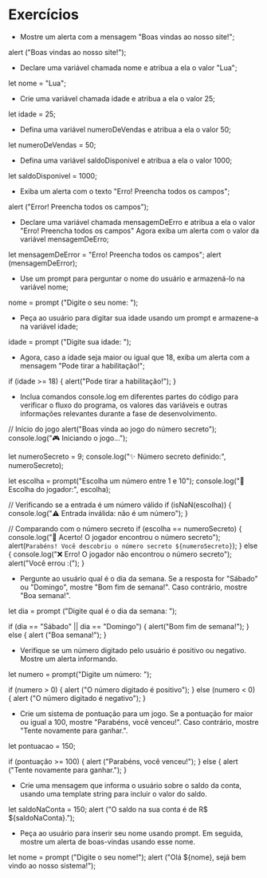 # Exercícios

- Mostre um alerta com a mensagem "Boas vindas ao nosso site!";

alert ("Boas vindas ao nosso site!");

- Declare uma variável chamada nome e atribua a ela o valor "Lua";

let nome = "Lua";

- Crie uma variável chamada idade e atribua a ela o valor 25;

let idade = 25;

- Defina uma variável numeroDeVendas e atribua a ela o valor 50;

let numeroDeVendas = 50;

- Defina uma variável saldoDisponivel e atribua a ela o valor 1000;

let saldoDisponivel = 1000;

- Exiba um alerta com o texto "Erro! Preencha todos os campos";

alert ("Error! Preencha todos os campos");

- Declare uma variável chamada mensagemDeErro e atribua a ela o valor "Erro! Preencha todos os campos" Agora exiba um alerta com o valor da variável mensagemDeErro;

let mensagemDeError = "Erro! Preencha todos os campos";
alert (mensagemDeError);

- Use um prompt para perguntar o nome do usuário e armazená-lo na variável nome;

nome = prompt ("Digite o seu nome: ");

- Peça ao usuário para digitar sua idade usando um prompt e armazene-a na variável idade;

idade = prompt ("Digite sua idade: ");

- Agora, caso a idade seja maior ou igual que 18, exiba um alerta com a mensagem "Pode tirar a habilitação!";

if (idade >= 18) {
    alert("Pode tirar a habilitação!");
}

- Inclua comandos console.log em diferentes partes do código para verificar o fluxo do programa, os valores das variáveis e outras informações relevantes durante a fase de desenvolvimento.

// Início do jogo
alert("Boas vinda ao jogo do número secreto");
console.log("🎮 Iniciando o jogo...");

let numeroSecreto = 9;
console.log("✨ Número secreto definido:", numeroSecreto);

let escolha = prompt("Escolha um número entre 1 e 10");
console.log("📝 Escolha do jogador:", escolha);

// Verificando se a entrada é um número válido
if (isNaN(escolha)) {
    console.log("⚠️ Entrada inválida: não é um número");
}

// Comparando com o número secreto
if (escolha == numeroSecreto) {
    console.log("🎉 Acerto! O jogador encontrou o número secreto");
    alert(`Parabéns! Você descobriu o número secreto ${numeroSecreto}`);
} else {
    console.log("❌ Erro! O jogador não encontrou o número secreto");
    alert("Você errou :(");
}

- Pergunte ao usuário qual é o dia da semana. Se a resposta for "Sábado" ou "Domingo", mostre "Bom fim de semana!". Caso contrário, mostre "Boa semana!".

let dia = prompt ("Digite qual é o dia da semana: ");

if (dia == "Sábado" || dia == "Domingo") {
    alert("Bom fim de semana!");
} else {
    alert ("Boa semana!");
}

- Verifique se um número digitado pelo usuário é positivo ou negativo. Mostre um alerta informando.

let numero = prompt("Digite um número: ");

if (numero > 0) {
    alert ("O número digitado é positivo");
} else (numero < 0) {
    alert ("O número digitado é negativo");
}

- Crie um sistema de pontuação para um jogo. Se a pontuação for maior ou igual a 100, mostre "Parabéns, você venceu!". Caso contrário, mostre "Tente novamente para ganhar.".

let pontuacao = 150;

if (pontuação >= 100) {
    alert ("Parabéns, você venceu!");
} else {
    alert ("Tente novamente para ganhar.");
}

- Crie uma mensagem que informa o usuário sobre o saldo da conta, usando uma template string para incluir o valor do saldo.

let saldoNaConta = 150;
alert ("O saldo na sua conta é de R$ ${saldoNaConta}.");

- Peça ao usuário para inserir seu nome usando prompt. Em seguida, mostre um alerta de boas-vindas usando esse nome.

let nome = prompt ("Digite o seu nome!");
alert ("Olá ${nome}, sejá bem vindo ao nosso sistema!");